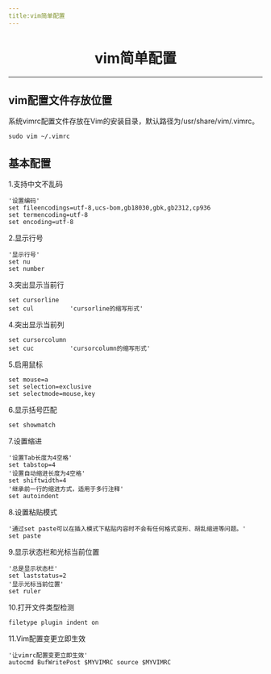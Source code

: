 ```yaml
---
title:vim简单配置
---
```


# <center>vim简单配置</center>

***

## vim配置文件存放位置

系统vimrc配置文件存放在Vim的安装目录，默认路径为/usr/share/vim/.vimrc。

```shell
sudo vim ~/.vimrc
```

## **基本配置**

  1.支持中文不乱码

  ```shell
  '设置编码'
  set fileencodings=utf-8,ucs-bom,gb18030,gbk,gb2312,cp936
  set termencoding=utf-8
  set encoding=utf-8
  ```

  2.显示行号

  ```shell
  '显示行号'
  set nu
  set number
  ```

  3.突出显示当前行

  ```shell
  set cursorline
  set cul          'cursorline的缩写形式'
  ```

  4.突出显示当前列

  ```shell
  set cursorcolumn
  set cuc          'cursorcolumn的缩写形式'
  ```

  5.启用鼠标

  ```shell
  set mouse=a
  set selection=exclusive
  set selectmode=mouse,key
  ```

  6.显示括号匹配

  ```shell
  set showmatch
  ```

  7.设置缩进

  ```shell
  '设置Tab长度为4空格'
  set tabstop=4
  '设置自动缩进长度为4空格'
  set shiftwidth=4
  '继承前一行的缩进方式，适用于多行注释'
  set autoindent
  ```

  8.设置粘贴模式

  ```shell
  '通过set paste可以在插入模式下粘贴内容时不会有任何格式变形、胡乱缩进等问题。'
  set paste
  ```

  9.显示状态栏和光标当前位置

  ```shell
  '总是显示状态栏'
  set laststatus=2
  '显示光标当前位置'
  set ruler
  ```

  10.打开文件类型检测

  ```shell
  filetype plugin indent on
  ```

  11.Vim配置变更立即生效

  ```shell
  '让vimrc配置变更立即生效'
  autocmd BufWritePost $MYVIMRC source $MYVIMRC
  ```